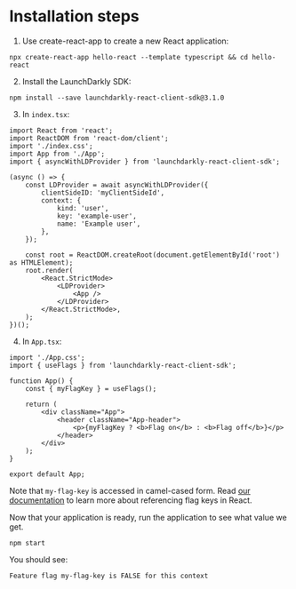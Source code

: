 # Installation steps
1. Use create-react-app to create a new React application:

```shell
npx create-react-app hello-react --template typescript && cd hello-react
```

2. Install the LaunchDarkly SDK:

```shell
npm install --save launchdarkly-react-client-sdk@3.1.0
```

3. In `index.tsx`:

```tsx
import React from 'react';
import ReactDOM from 'react-dom/client';
import './index.css';
import App from './App';
import { asyncWithLDProvider } from 'launchdarkly-react-client-sdk';

(async () => {
    const LDProvider = await asyncWithLDProvider({
        clientSideID: 'myClientSideId',
        context: {
            kind: 'user',
            key: 'example-user',
            name: 'Example user',
        },
    });

    const root = ReactDOM.createRoot(document.getElementById('root') as HTMLElement);
    root.render(
        <React.StrictMode>
            <LDProvider>
                <App />
            </LDProvider>
        </React.StrictMode>,
    );
})();
```

4. In `App.tsx`:

```tsx
import './App.css';
import { useFlags } from 'launchdarkly-react-client-sdk';

function App() {
    const { myFlagKey } = useFlags();

    return (
        <div className="App">
            <header className="App-header">
                <p>{myFlagKey ? <b>Flag on</b> : <b>Flag off</b>}</p>
            </header>
        </div>
    );
}

export default App;
```

Note that `my-flag-key` is accessed in camel-cased form. Read [our documentation](https://docs.launchdarkly.com/sdk/client-side/react/react-web?site=launchDarkly#flag-keys) to learn more about referencing flag keys in React.

Now that your application is ready, run the application to see what value we get.

```shell
npm start
```

You should see:

`Feature flag my-flag-key is FALSE for this context`
